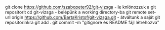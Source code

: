 git clone https://github.com/szabopeter92/git-vizsga - le knlónozzuk a git repositorit
cd git-vizsga - belépünk a working directory-ba 
git remote set-url origin https://github.com/BartaKristof/git-vizsga.git - átváltunk a saját git repositorinkra
git add . 
git commit -m "gitignore és README fájl létrehozva"